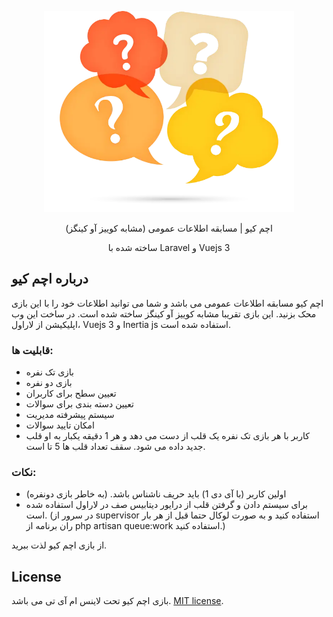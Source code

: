 <p align="center"><img src="/public/images/logo.webp" width="400" alt="Achomq Logo"></p>

<p align="center">اچم کیو | مسابقه اطلاعات عمومی (مشابه کوییز آو کینگز)</p>
<p align="center">ساخته شده با Laravel و Vuejs 3</p>

## درباره اچم کیو

اچم کیو مسابقه اطلاعات عمومی می باشد و شما می توانید اطلاعات خود را با این بازی محک بزنید. این بازی تقریبا مشابه کوییز آو کینگز ساخته شده است. در ساخت این وب اپلیکیشن از لاراول، Vuejs 3 و Inertia js استفاده شده است.

### قابلیت ها:

- بازی تک نفره
- بازی دو نفره
- تعیین سطح برای کاربران
- تعیین دسته بندی برای سوالات
- سیستم پیشرفته مدیریت
- امکان تایید سوالات
- کاربر با هر بازی تک نفره یک قلب از دست می دهد و هر 1 دقیقه یکبار به او قلب جدید داده می شود. سقف تعداد قلب ها 5 تا است.

### نکات:

- اولین کاربر (با آی دی 1) باید حریف ناشناس باشد. (به خاطر بازی دونفره)
- برای سیستم دادن و گرفتن قلب از درایور دیتابیس صف در لاراول استفاده شده است. (در سرور از supervisor استفاده کنید و به صورت لوکال حتما قبل از هر بار ران برنامه از php artisan queue:work استفاده کنید.)

از بازی اچم کیو لذت ببرید.

## License

بازی اچم کیو تحت لاینس ام آی تی می باشد. [MIT license](https://opensource.org/licenses/MIT).

